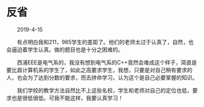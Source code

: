 # 反省

&emsp;&emsp;2019-4-15

&emsp;&emsp;有点明白我和211，985学生的差距了。他们的老师太过于认真了，自然，也会逼迫着学生认真。做的题目也是十分之困难的。

&emsp;&emsp;西浦EEE是电气系的，我没有想到电气系的C++竟然会难成这个样子，简直是要比肩计算机系的学生了，如此之高要求学生，我想，只要是对自己稍有要求的人，也会为了达到分数的要求，而去拼命学习，认为这个是自己必要掌握的知识。

&emsp;&emsp;我们学校的教学方法自然比不上这些名校，学生和老师对自己的定位也低，要求也是很低很低。可我不能这样，我要认真学习！